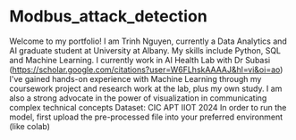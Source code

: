 # Modbus_attack_detection
Welcome to my portfolio! I am Trinh Nguyen, currently a Data Analytics and AI graduate student at University at Albany. My skills include Python, SQL and Machine Learning. I currently work in AI Health Lab with Dr Subasi (https://scholar.google.com/citations?user=W6FLhskAAAAJ&hl=vi&oi=ao) I've gained hands-on experience with Machine Learning through my coursework project and research work at the lab, plus my own study. I am also a strong advocate in the power of visualization in communicating complex technical concepts
Dataset: CIC APT IIOT 2024
In order to run the model, first upload the pre-processed file into your preferred environment (like colab)

